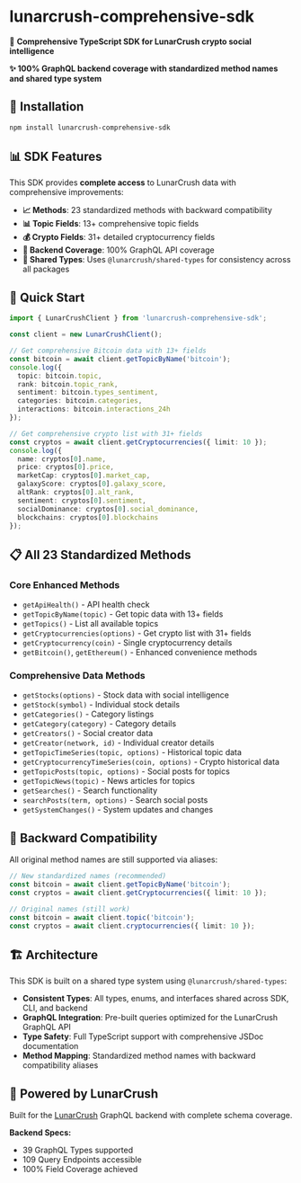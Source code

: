 # lunarcrush-comprehensive-sdk

🌙 **Comprehensive TypeScript SDK for LunarCrush crypto social intelligence**

**✨ 100% GraphQL backend coverage with standardized method names and shared type system**

## 🚀 Installation

```bash
npm install lunarcrush-comprehensive-sdk
```

## 📊 SDK Features

This SDK provides **complete access** to LunarCrush data with comprehensive improvements:

- **📈 Methods**: 23 standardized methods with backward compatibility
- **📊 Topic Fields**: 13+ comprehensive topic fields
- **💰 Crypto Fields**: 31+ detailed cryptocurrency fields
- **🎯 Backend Coverage**: 100% GraphQL API coverage
- **🔄 Shared Types**: Uses `@lunarcrush/shared-types` for consistency across all packages

## 🎯 Quick Start

```typescript
import { LunarCrushClient } from 'lunarcrush-comprehensive-sdk';

const client = new LunarCrushClient();

// Get comprehensive Bitcoin data with 13+ fields
const bitcoin = await client.getTopicByName('bitcoin');
console.log({
  topic: bitcoin.topic,
  rank: bitcoin.topic_rank,
  sentiment: bitcoin.types_sentiment,
  categories: bitcoin.categories,
  interactions: bitcoin.interactions_24h
});

// Get comprehensive crypto list with 31+ fields
const cryptos = await client.getCryptocurrencies({ limit: 10 });
console.log({
  name: cryptos[0].name,
  price: cryptos[0].price,
  marketCap: cryptos[0].market_cap,
  galaxyScore: cryptos[0].galaxy_score,
  altRank: cryptos[0].alt_rank,
  sentiment: cryptos[0].sentiment,
  socialDominance: cryptos[0].social_dominance,
  blockchains: cryptos[0].blockchains
});
```

## 📋 All 23 Standardized Methods

### Core Enhanced Methods

- `getApiHealth()` - API health check
- `getTopicByName(topic)` - Get topic data with 13+ fields
- `getTopics()` - List all available topics
- `getCryptocurrencies(options)` - Get crypto list with 31+ fields
- `getCryptocurrency(coin)` - Single cryptocurrency details
- `getBitcoin()`, `getEthereum()` - Enhanced convenience methods

### Comprehensive Data Methods

- `getStocks(options)` - Stock data with social intelligence
- `getStock(symbol)` - Individual stock details
- `getCategories()` - Category listings
- `getCategory(category)` - Category details
- `getCreators()` - Social creator data
- `getCreator(network, id)` - Individual creator details
- `getTopicTimeSeries(topic, options)` - Historical topic data
- `getCryptocurrencyTimeSeries(coin, options)` - Crypto historical data
- `getTopicPosts(topic, options)` - Social posts for topics
- `getTopicNews(topic)` - News articles for topics
- `getSearches()` - Search functionality
- `searchPosts(term, options)` - Search social posts
- `getSystemChanges()` - System updates and changes

## 🔄 Backward Compatibility

All original method names are still supported via aliases:

```typescript
// New standardized names (recommended)
const bitcoin = await client.getTopicByName('bitcoin');
const cryptos = await client.getCryptocurrencies({ limit: 10 });

// Original names (still work)
const bitcoin = await client.topic('bitcoin');
const cryptos = await client.cryptocurrencies({ limit: 10 });
```

## 🏗️ Architecture

This SDK is built on a shared type system using `@lunarcrush/shared-types`:

- **Consistent Types**: All types, enums, and interfaces shared across SDK, CLI, and backend
- **GraphQL Integration**: Pre-built queries optimized for the LunarCrush GraphQL API
- **Type Safety**: Full TypeScript support with comprehensive JSDoc documentation
- **Method Mapping**: Standardized method names with backward compatibility aliases

## 🌙 Powered by LunarCrush

Built for the [LunarCrush](https://lunarcrush.com) GraphQL backend with complete schema coverage.

**Backend Specs:**

- 39 GraphQL Types supported
- 109 Query Endpoints accessible
- 100% Field Coverage achieved
